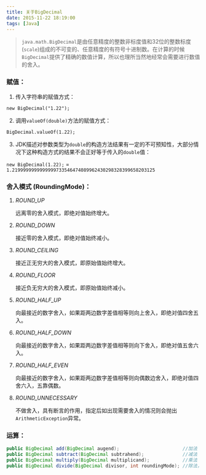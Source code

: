 ```yaml
---
title: 关于BigDecimal
date: 2015-11-22 18:19:00
tags: [Java]
---
```

> `java.math.BigDecimal`是由任意精度的整数非标度值和32位的整数标度(`scale`)组成的不可变的、任意精度的有符号十进制数。在计算的时候`BigDecimal`提供了精确的数值计算，所以也理所当然地经常会需要进行数值的舍入。

### 赋值：

1. 传入字符串的赋值方式：

  `new BigDecimal("1.22");`

2. 调用`valueOf(double)`方法的赋值方式：

  `BigDecimal.valueOf(1.22);`

3. JDK描述对参数类型为`double`的构造方法结果有一定的不可预知性，大部分情况下这种构造方式的结果不会正好等于传入的`double`值：

  `new BigDecimal(1.22);` = `1.2199999999999999733546474089962430298328399658203125`

### 舍入模式 (RoundingMode)：

1. *ROUND_UP*

   远离零的舍入模式，即绝对值始终增大。

2. *ROUND_DOWN*

   接近零的舍入模式，即绝对值始终减小。

3. *ROUND_CEILING*

   接近正无穷大的舍入模式，即原始值始终增大。

4. *ROUND_FLOOR*

   接近负无穷大的舍入模式，即原始值始终减小。

5. *ROUND_HALF_UP*

   向最接近的数字舍入，如果距两边数字差值相等则向上舍入，即绝对值四舍五入。

6. *ROUND_HALF_DOWN*

   向最接近的数字舍入，如果距两边数字差值相等则向下舍入，即绝对值五舍六入。

7. *ROUND_HALF_EVEN*

   向最接近的数字舍入，如果距两边数字差值相等则向偶数边舍入，即绝对值四舍六入，五靠偶数。

8. *ROUND_UNNECESSARY*

   不做舍入，具有断言的作用，指定后如出现需要舍入的情况则会抛出`ArithmeticException`异常。

### 运算：

```java
public BigDecimal add(BigDecimal augend);						//加法
public BigDecimal subtract(BigDecimal subtrahend);				//减法 
public BigDecimal multiply(BigDecimal multiplicand);			//乘法
public BigDecimal divide(BigDecimal divisor, int roundingMode);	//除法，一般都需要指定舍入模式
```